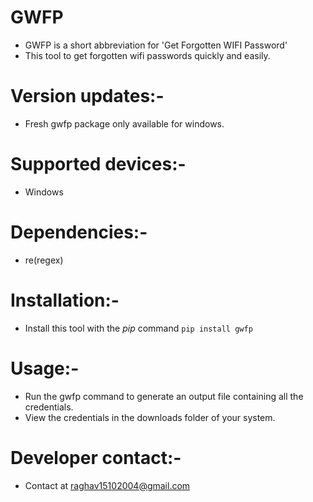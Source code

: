 
# GWFP
* GWFP is a short abbreviation for 'Get Forgotten WIFI Password'
* This tool to get forgotten wifi passwords quickly and easily.

# Version updates:-
* Fresh gwfp package only available for windows.

# Supported devices:-
* Windows

# Dependencies:-
* re(regex)

# Installation:-
* Install this tool with the *pip* command
```pip install gwfp```

# Usage:-
* Run the gwfp command to generate an output file containing all the credentials.
* View the credentials in the downloads folder of your system.

# Developer contact:-
* Contact at raghav15102004@gmail.com